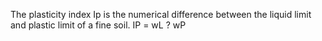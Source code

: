 The plasticity index Ip is the numerical difference between the liquid limit and plastic limit of a fine soil.  IP = wL ? wP
